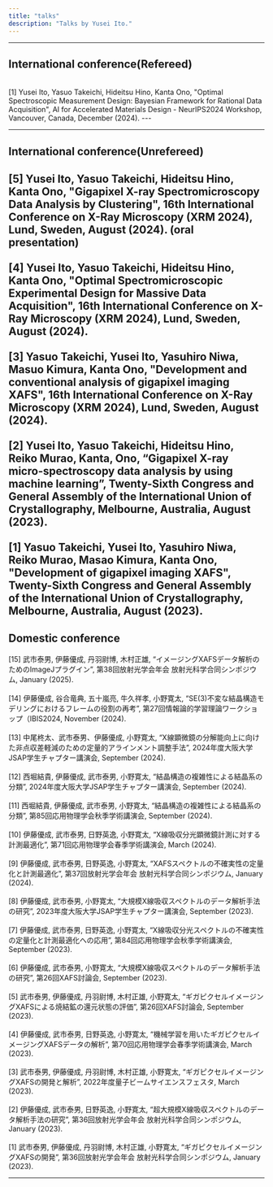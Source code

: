 ```yaml
---
title: "talks"
description: "Talks by Yusei Ito."
---
```


---

## International conference(Refereed)
<br>
[1] Yusei Ito, Yasuo Takeichi, Hideitsu Hino, Kanta Ono, "Optimal Spectroscopic Measurement Design: Bayesian Framework for Rational Data Acquisition", AI for Accelerated Materials Design - NeurIPS2024 Workshop, Vancouver, Canada, December (2024).
---

---

## International conference(Unrefereed)
[5] Yusei Ito, Yasuo Takeichi, Hideitsu Hino, Kanta Ono, "Gigapixel X-ray Spectromicroscopy Data Analysis by Clustering", 16th International Conference on X-Ray Microscopy (XRM 2024), Lund, Sweden, August (2024). (oral presentation) 
<br>
<br>
[4] Yusei Ito, Yasuo Takeichi, Hideitsu Hino, Kanta Ono, "Optimal Spectromicroscopic Experimental Design for Massive Data Acquisition", 16th International Conference on X-Ray Microscopy (XRM 2024), Lund, Sweden, August (2024). 
<br>
<br>
[3] Yasuo Takeichi, Yusei Ito, Yasuhiro Niwa, Masuo Kimura, Kanta Ono, "Development and conventional analysis of gigapixel imaging XAFS", 16th International Conference on X-Ray Microscopy (XRM 2024), Lund, Sweden, August (2024).
<br>
<br>
[2] Yusei Ito, Yasuo Takeichi, Hideitsu Hino, Reiko Murao, Kanta, Ono, “Gigapixel X-ray micro-spectroscopy data analysis by using machine learning”, Twenty-Sixth Congress and General Assembly of the International Union of Crystallography, Melbourne, Australia, August (2023).
<br>
<br>
[1] Yasuo Takeichi, Yusei Ito, Yasuhiro Niwa, Reiko Murao, Masao Kimura, Kanta Ono, "Development of gigapixel imaging XAFS", Twenty-Sixth Congress and General Assembly of the International Union of Crystallography, Melbourne, Australia, August (2023).
---

## Domestic conference
[15] 武市泰男, 伊藤優成, 丹羽尉博, 木村正雄, “イメージングXAFSデータ解析のためのImageJプラグイン”, 第38回放射光学会年会 放射光科学合同シンポジウム, January (2025).
<br>
<br>
[14] 伊藤優成, 谷合竜典, 五十嵐亮, 牛久祥孝, 小野寛太, “SE(3)不変な結晶構造モデリングにおけるフレームの役割の再考”, 第27回情報論的学習理論ワークショップ（IBIS2024, November (2024).
<br>
<br>
[13] 中尾柊太、武市泰男、伊藤優成, 小野寛太, “X線顕微鏡の分解能向上に向けた非点収差軽減のための定量的アラインメント調整手法”, 2024年度大阪大学JSAP学生チャプター講演会, September (2024).
<br>
<br>
[12] 西堀結貴, 伊藤優成, 武市泰男, 小野寛太, “結晶構造の複雑性による結晶系の分類”, 2024年度大阪大学JSAP学生チャプター講演会, September (2024).
<br>
<br>
[11] 西堀結貴, 伊藤優成, 武市泰男, 小野寛太, “結晶構造の複雑性による結晶系の分類”, 第85回応用物理学会秋季学術講演会, September (2024).
<br>
<br>
[10] 伊藤優成, 武市泰男, 日野英逸, 小野寛太, “X線吸収分光顕微鏡計測に対する計測最適化”, 第71回応用物理学会春季学術講演会, March (2024).
<br>
<br>
[9] 伊藤優成, 武市泰男, 日野英逸, 小野寛太, “XAFSスペクトルの不確実性の定量化と計測最適化”, 第37回放射光学会年会 放射光科学合同シンポジウム, January (2024).
<br>
<br>
[8] 伊藤優成, 武市泰男, 小野寛太, “大規模X線吸収スペクトルのデータ解析手法の研究”, 2023年度大阪大学JSAP学生チャプター講演会, September (2023).
<br>
<br>
[7] 伊藤優成, 武市泰男, 日野英逸, 小野寛太, “X線吸収分光スペクトルの不確実性の定量化と計測最適化への応用”, 第84回応用物理学会秋季学術講演会, September (2023).
<br>
<br>
[6] 伊藤優成, 武市泰男, 小野寛太, “大規模X線吸収スペクトルのデータ解析手法の研究”, 第26回XAFS討論会, September (2023).
<br>
<br>
[5] 武市泰男, 伊藤優成, 丹羽尉博, 木村正雄, 小野寛太, “ギガピクセルイメージングXAFSによる焼結鉱の還元状態の評価”, 第26回XAFS討論会, September (2023).
<br>
<br>
[4] 伊藤優成, 武市泰男, 日野英逸, 小野寛太, “機械学習を用いたギガピクセルイメージングXAFSデータの解析”, 第70回応用物理学会春季学術講演会, March (2023).
<br>
<br>
[3] 武市泰男, 伊藤優成, 丹羽尉博, 木村正雄, 小野寛太, “ギガピクセルイメージングXAFSの開発と解析”, 2022年度量子ビームサイエンスフェスタ, March (2023).
<br>
<br>
[2] 伊藤優成, 武市泰男, 日野英逸, 小野寛太, “超大規模X線吸収スペクトルのデータ解析手法の研究”, 第36回放射光学会年会 放射光科学合同シンポジウム, January (2023).
<br>
<br>
[1] 武市泰男, 伊藤優成, 丹羽尉博, 木村正雄, 小野寛太, “ギガピクセルイメージングXAFSの開発”, 第36回放射光学会年会 放射光科学合同シンポジウム, January (2023).

---